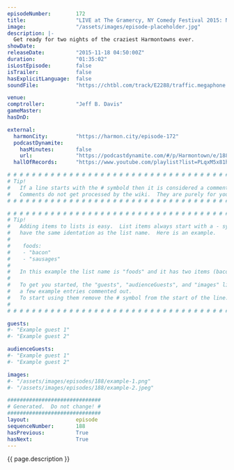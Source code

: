 ```yaml
---
episodeNumber:        172
title:                "LIVE at The Gramercy, NY Comedy Festival 2015: Night 1"
image:                "/assets/images/episode-placeholder.jpg"
description: |-
  Get ready for two nights of the craziest Harmontowns ever.
showDate:             
releaseDate:          "2015-11-18 04:50:00Z"
duration:             "01:35:02"
isLostEpisode:        false
isTrailer:            false
hasExplicitLanguage:  false
soundFile:            "https://chtbl.com/track/E2288/traffic.megaphone.fm/STA5763141609.mp3?updated=1561142080"

venue:                
comptroller:          "Jeff B. Davis"
gameMaster:           
hasDnD:               

external:
  harmonCity:         "https://harmon.city/episode-172"
  podcastDynamite:
    hasMinutes:       false
    url:              "https://podcastdynamite.com/#/p/Harmontown/e/188/172"
  hallOfRecords:      "https://www.youtube.com/playlist?list=PLqxM5x81hNOZ_yXwdGtIKKVSOwiE6S6UO"

# # # # # # # # # # # # # # # # # # # # # # # # # # # # # # # # # # # # # # # # # # # # #
# Tip!
#   If a line starts with the # symbold then it is considered a comment.
#   Comments do not get processed by the wiki.  They are purely for your information.
# # # # # # # # # # # # # # # # # # # # # # # # # # # # # # # # # # # # # # # # # # # # #

# # # # # # # # # # # # # # # # # # # # # # # # # # # # # # # # # # # # # # # # # # # # #
# Tip!
#   Adding items to lists is easy.  List items always start with a - symbol and have
#   have the same identation as the list name.  Here is an example.
#
#    foods:
#    - "bacon"
#    - "sausages"
#
#   In this example the list name is "foods" and it has two items (bacon, and sausages).
#
#   To get you started, the "guests", "audienceGuests", and "images" lists below have
#   a few example entries commented out.
#   To start using them remove the # symbol from the start of the line.
#
# # # # # # # # # # # # # # # # # # # # # # # # # # # # # # # # # # # # # # # # # # # # #

guests:
#- "Example guest 1"
#- "Example guest 2"

audienceGuests:
#- "Example guest 1"
#- "Example guest 2"

images:
#- "/assets/images/episodes/188/example-1.png"
#- "/assets/images/episodes/188/example-2.jpeg"

##############################
# Generated.  Do not change! #
##############################
layout:               episode
sequenceNumber:       188
hasPrevious:          True
hasNext:              True
---
```


<!-- The episode description will be rendered here -->
{{ page.description }}

<!-- Add your content BELOW here -->
<!-- vvvvvvvvvvvvvvvvvvvvvvvvvvv -->




<!-- ^^^^^^^^^^^^^^^^^^^^^^^^^^^ -->
<!-- Add your content ABOVE here -->

<!-- The episode gallery will be rendered here -->